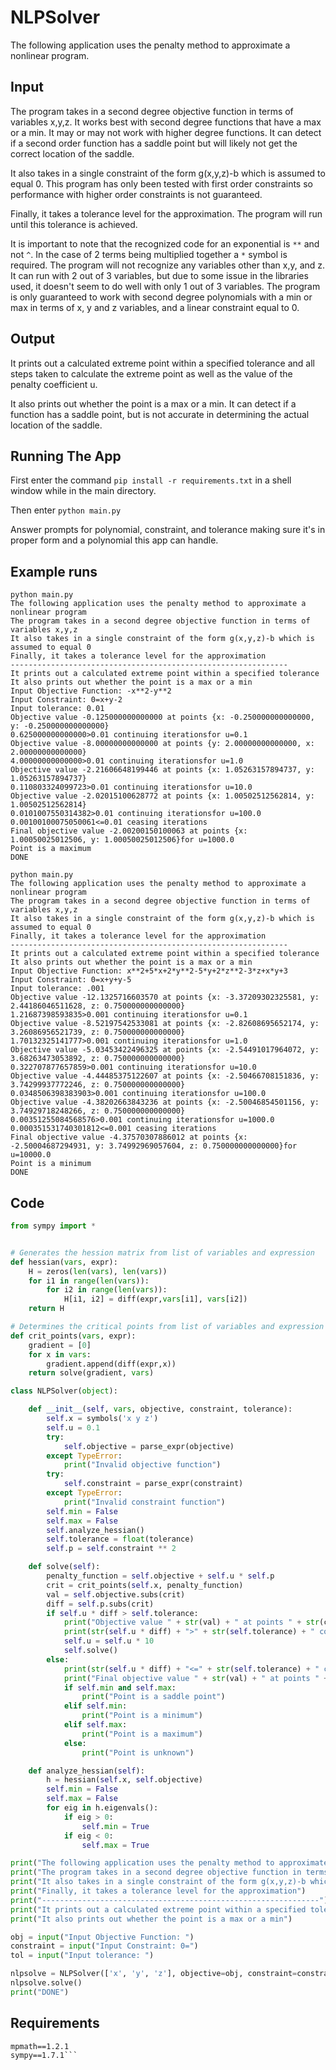 # NLPSolver

The following application uses the penalty method to approximate a nonlinear program.

## Input

The program takes in a second degree objective function in terms of variables x,y,z.  It works best
with second degree functions that have a max or a min.  It may or may not work with higher degree
functions.  It can detect if a second order function has a saddle point but will likely not get
the correct location of the saddle.

It also takes in a single constraint of the form g(x,y,z)-b which is assumed to equal 0.  This program
has only been tested with first order constraints so performance with higher order constraints is not
guaranteed.

Finally, it takes a tolerance level for the approximation.  The program will run until this tolerance 
is achieved.

It is important to note that the recognized code for an exponential is ```**``` and not ```^```.  In the case
of 2 terms being multiplied together a ```*``` symbol is required.  The program will not recognize any variables
other than x,y, and z.  It can run with 2 out of 3 variables, but due to some issue in the libraries used, it
doesn't seem to do well with only 1 out of 3 variables.
The program is only guaranteed to work with second degree polynomials with a min or max in terms of x, y and z
variables, and a linear constraint equal to 0.

## Output

It prints out a calculated extreme point within a specified tolerance and all steps taken to calculate the extreme
point as well as the value of the penalty coefficient u.

It also prints out whether the point is a max or a min.  It can detect if a function has a saddle point, but is not accurate in determining 
the actual location of the saddle.

## Running The App

First enter the command ```pip install -r requirements.txt``` in a shell window while in the main directory.

Then enter ```python main.py```

Answer prompts for polynomial, constraint, and tolerance making sure it's in proper form and a polynomial this app can
handle.

## Example runs
```
python main.py
The following application uses the penalty method to approximate a nonlinear program
The program takes in a second degree objective function in terms of variables x,y,z
It also takes in a single constraint of the form g(x,y,z)-b which is assumed to equal 0
Finally, it takes a tolerance level for the approximation
--------------------------------------------------------------
It prints out a calculated extreme point within a specified tolerance
It also prints out whether the point is a max or a min
Input Objective Function: -x**2-y**2
Input Constraint: 0=x+y-2
Input tolerance: 0.01
Objective value -0.125000000000000 at points {x: -0.250000000000000, y: -0.250000000000000}
0.625000000000000>0.01 continuing iterationsfor u=0.1
Objective value -8.00000000000000 at points {y: 2.00000000000000, x: 2.00000000000000}
4.00000000000000>0.01 continuing iterationsfor u=1.0
Objective value -2.21606648199446 at points {x: 1.05263157894737, y: 1.05263157894737}
0.110803324099723>0.01 continuing iterationsfor u=10.0
Objective value -2.02015100628772 at points {x: 1.00502512562814, y: 1.00502512562814}
0.0101007550314382>0.01 continuing iterationsfor u=100.0
0.00100100075050061<=0.01 ceasing iterations
Final objective value -2.00200150100063 at points {x: 1.00050025012506, y: 1.00050025012506}for u=1000.0
Point is a maximum
DONE

```

```
python main.py
The following application uses the penalty method to approximate a nonlinear program
The program takes in a second degree objective function in terms of variables x,y,z
It also takes in a single constraint of the form g(x,y,z)-b which is assumed to equal 0
Finally, it takes a tolerance level for the approximation
--------------------------------------------------------------
It prints out a calculated extreme point within a specified tolerance
It also prints out whether the point is a max or a min
Input Objective Function: x**2+5*x+2*y**2-5*y+2*z**2-3*z+x*y+3         
Input Constraint: 0=x+y+y-5
Input tolerance: .001
Objective value -12.1325716603570 at points {x: -3.37209302325581, y: 2.44186046511628, z: 0.750000000000000}
1.21687398593835>0.001 continuing iterationsfor u=0.1
Objective value -8.52197542533081 at points {x: -2.82608695652174, y: 3.26086956521739, z: 0.750000000000000}
1.70132325141777>0.001 continuing iterationsfor u=1.0
Objective value -5.03453422496325 at points {x: -2.54491017964072, y: 3.68263473053892, z: 0.750000000000000}
0.322707877657859>0.001 continuing iterationsfor u=10.0
Objective value -4.44485375122607 at points {x: -2.50466708151836, y: 3.74299937772246, z: 0.750000000000000}
0.0348506398383903>0.001 continuing iterationsfor u=100.0
Objective value -4.38202663843236 at points {x: -2.50046854501156, y: 3.74929718248266, z: 0.750000000000000}
0.00351255084568576>0.001 continuing iterationsfor u=1000.0
0.000351531740301812<=0.001 ceasing iterations
Final objective value -4.37570307886012 at points {x: -2.50004687294931, y: 3.74992969057604, z: 0.750000000000000}for u=10000.0
Point is a minimum
DONE
```

## Code

```python
from sympy import *


# Generates the hession matrix from list of variables and expression
def hessian(vars, expr):
    H = zeros(len(vars), len(vars))
    for i1 in range(len(vars)):
        for i2 in range(len(vars)):
            H[i1, i2] = diff(expr,vars[i1], vars[i2])
    return H

# Determines the critical points from list of variables and expression
def crit_points(vars, expr):
    gradient = [0]
    for x in vars:
        gradient.append(diff(expr,x))
    return solve(gradient, vars)

class NLPSolver(object):

    def __init__(self, vars, objective, constraint, tolerance):
        self.x = symbols('x y z')
        self.u = 0.1
        try:
            self.objective = parse_expr(objective)
        except TypeError:
            print("Invalid objective function")
        try:
            self.constraint = parse_expr(constraint)
        except TypeError:
            print("Invalid constraint function")
        self.min = False
        self.max = False
        self.analyze_hessian()
        self.tolerance = float(tolerance)
        self.p = self.constraint ** 2

    def solve(self):
        penalty_function = self.objective + self.u * self.p
        crit = crit_points(self.x, penalty_function)
        val = self.objective.subs(crit)
        diff = self.p.subs(crit)
        if self.u * diff > self.tolerance:
            print("Objective value " + str(val) + " at points " + str(crit))
            print(str(self.u * diff) + ">" + str(self.tolerance) + " continuing iterations" + "for u=" + str(self.u))
            self.u = self.u * 10
            self.solve()
        else:
            print(str(self.u * diff) + "<=" + str(self.tolerance) + " ceasing iterations")
            print("Final objective value " + str(val) + " at points " + str(crit) + "for u=" + str(self.u))
            if self.min and self.max:
                print("Point is a saddle point")
            elif self.min:
                print("Point is a minimum")
            elif self.max:
                print("Point is a maximum")
            else:
                print("Point is unknown")

    def analyze_hessian(self):
        h = hessian(self.x, self.objective)
        self.min = False
        self.max = False
        for eig in h.eigenvals():
            if eig > 0:
                self.min = True
            if eig < 0:
                self.max = True

print("The following application uses the penalty method to approximate a nonlinear program")
print("The program takes in a second degree objective function in terms of variables x,y,z")
print("It also takes in a single constraint of the form g(x,y,z)-b which is assumed to equal 0")
print("Finally, it takes a tolerance level for the approximation")
print("--------------------------------------------------------------")
print("It prints out a calculated extreme point within a specified tolerance")
print("It also prints out whether the point is a max or a min")

obj = input("Input Objective Function: ")
constraint = input("Input Constraint: 0=")
tol = input("Input tolerance: ")

nlpsolve = NLPSolver(['x', 'y', 'z'], objective=obj, constraint=constraint, tolerance=tol)
nlpsolve.solve()
print("DONE")
```

## Requirements

```
mpmath==1.2.1
sympy==1.7.1```
